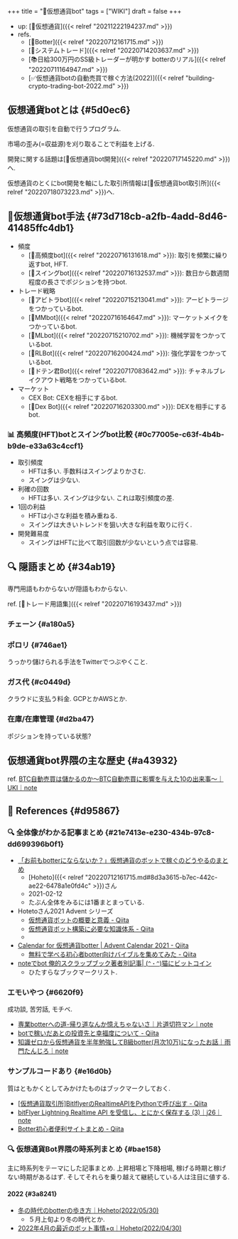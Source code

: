 +++
title = "📝仮想通貨bot"
tags = ["WIKI"]
draft = false
+++

-   up: [📝仮想通貨]({{< relref "20211222194237.md" >}})
-   refs.
    -   [🔖Botter]({{< relref "20220712161715.md" >}})
    -   [📝システムトレード]({{< relref "20220714203637.md" >}})
    -   [📚日給300万円のSS級トレーダーが明かす botterのリアル]({{< relref "20220711164947.md" >}})
    -   [✅仮想通貨botの自動売買で稼ぐ方法(2022)]({{< relref "building-crypto-trading-bot-2022.md" >}})


## 仮想通貨botとは {#5d0ec6}

仮想通貨の取引を自動で行うプログラム.

市場の歪み(=収益源)を刈り取ることで利益を上げる.

開発に関する話題は[📝仮想通貨bot開発]({{< relref "20220717145220.md" >}})へ.

仮想通貨のとくにbot開発を軸にした取引所情報は[📝仮想通貨bot取引所]({{< relref "20220718073223.md" >}})へ.


## 🔖仮想通貨bot手法 {#73d718cb-a2fb-4add-8d46-41485ffc4db1}

-   頻度
    -   [📝高頻度bot]({{< relref "20220716131618.md" >}}): 取引を頻繁に繰り返すbot, HFT.
    -   [📝スイングbot]({{< relref "20220716132537.md" >}}): 数日から数週間程度の長さでポジションを持つbot.
-   トレード戦略
    -   [📝アビトラbot]({{< relref "20220715213041.md" >}}): アービトラージをつかっているbot.
    -   [📝MMbot]({{< relref "20220716164647.md" >}}): マーケットメイクをつかっているbot.
    -   [📝MLbot]({{< relref "20220715210702.md" >}}): 機械学習をつかっているbot.
    -   [📝RLBot]({{< relref "20220716200424.md" >}}): 強化学習をつかっているbot.
    -   [📝ドテン君Bot]({{< relref "20220717083642.md" >}}): チャネルブレイクアウト戦略をつかっているbot.
-   マーケット
    -   CEX Bot: CEXを相手にするbot.
    -   [📝Dex Bot]({{< relref "20220716203300.md" >}}): DEXを相手にするbot.


### <span class="org-todo todo _">📊</span> 高頻度(HFT)botとスイングbot比較 {#0c77005e-c63f-4b4b-b9de-e33a63c4ccf1}

-   取引頻度
    -   HFTは多い. 手数料はスイングよりかさむ.
    -   スイングは少ない.
-   利確の回数
    -   HFTは多い. スイングは少ない. これは取引頻度の差.
-   1回の利益
    -   HFTは小さな利益を積み重ねる.
    -   スイングは大きいトレンドを狙い大きな利益を取りに行く.
-   開発難易度
    -   スイングはHFTに比べて取引回数が少ないという点では容易.


## <span class="org-todo todo _">🔍</span> 隠語まとめ {#34ab19}

専門用語もわからないが隠語もわからない.

ref. [📝トレード用語集]({{< relref "20220716193437.md" >}})


### チェーン {#a180a5}


### ポロリ {#746ae1}

うっかり儲けられる手法をTwitterでつぶやくこと.


### ガス代 {#c0449d}

クラウドに支払う料金. GCPとかAWSとか.


### 在庫/在庫管理 {#d2ba47}

ポジションを持っている状態?


## 仮想通貨bot界隈の主な歴史 {#a43932}

ref. [BTC自動売買は儲かるのか～BTC自動売買に影響を与えた10の出来事～｜UKI｜note](https://note.com/uki_profit/n/nd9561a9d31f7)


## <span class="org-todo todo _">🔗</span> References {#d95867}


### <span class="org-todo todo _">🔍</span> 全体像がわかる記事まとめ {#21e7413e-e230-434b-97c8-dd699396b0f1}

-   [「お前もbotterにならないか？」仮想通貨のボットで稼ぐのどうやるのまとめ](https://note.com/hht/n/n61e6ecefd059)
    -   [Hoheto]({{< relref "20220712161715.md#8d3a3615-b7ec-442c-ae22-6478a1e0fd4c" >}})さん
    -   2021-02-12
    -   たぶん全体をみるには1番まとまっている.
-   Hotetoさん2021 Advent シリーズ
    -   [仮想通貨ボットの概要と意義 - Qiita](https://qiita.com/hoheto/items/7dd1a13e0c42dd3e2a0c)
    -   [仮想通貨ボット構築に必要な知識体系 - Qiita](https://qiita.com/hoheto/items/299b7eef1dbb8155966f)
    -
-   [Calendar for 仮想通貨botter | Advent Calendar 2021 - Qiita](https://qiita.com/advent-calendar/2021/botter)
    -   [無料で学べる初心者botter向けバイブルを集めてみた - Qiita](https://qiita.com/hesoponyo/items/947414c36398c7237cbd)
-   [noteでbot 俺的スクラップブック著者別記事| (`^・^`)猫にビットコイン](https://tokyo559.com/post-6286/)
    -   ひたすらなブックマークリスト.


### エモいやつ {#6620f9}

成功談, 苦労話, モチベ.

-   [専業botterへの道-帰り道なんか憶えちゃないさ｜片道切符マン｜note](https://note.com/_and_go/n/nca8792c6910d)
-   [botで稼いだあとの投資先と幸福度について - Qiita](https://qiita.com/Snufkin0866/items/843685cb98a84ee89f1e)
-   [知識ゼロから仮想通貨を半年勉強してB級botter(月次10万)になったお話｜雨門たんじろ｜note](https://note.com/amadotanzirou/n/n7ecc02945785)


### サンプルコードあり {#e16d0b}

質はともかくとしてみかけたものはブックマークしておく.

-   [[仮想通貨取引所]BitlflyerのRealtimeAPIをPythonで呼び出す - Qiita](https://qiita.com/Avocado/items/55a0dd6aed0d2bbf7b94)
-   [bitFlyer Lightning Realtime API を受信し、とにかく保存する (3)｜j26｜note](https://note.com/j26/n/n1ea0abb8b2c3)
-   [Botter初心者便利サイトまとめ - Qiita](https://qiita.com/OSAer/items/ef11072ced905eefe0bb)


### <span class="org-todo todo _">🔍</span> 仮想通貨Bot界隈の時系列まとめ {#bae158}

主に時系列をテーマにした記事まとめ. 上昇相場と下降相場, 稼げる時期と稼げない時期があるはず. そしてそれらを乗り越えて継続している人は注目に値する.


#### 2022 {#3a8241}

-   [冬の時代のbotterの歩き方｜Hoheto(2022/05/30)](https://note.com/hht/n/n8f4afa2ec02a)
    -   ５月上旬より冬の時代とか.
-   [2022年4月の最近のボット事情+α｜Hoheto(2022/04/30)](https://note.com/hht/n/n12944d9c9367)
